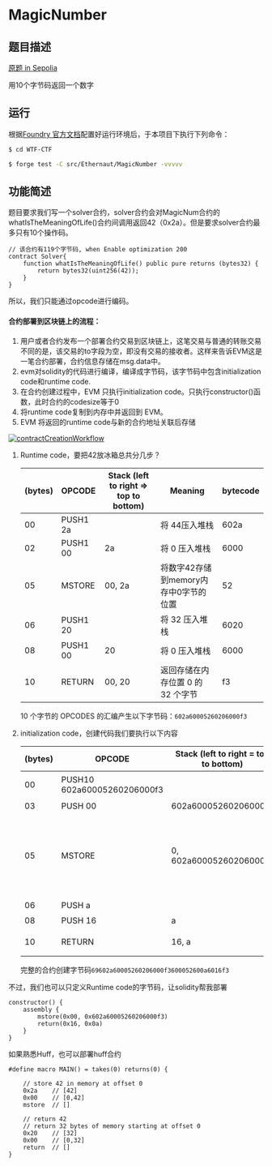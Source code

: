 # MagicNumber

## 题目描述

[原题 in Sepolia](https://ethernaut.openzeppelin.com/level/0x2132C7bc11De7A90B87375f282d36100a29f97a9)

用10个字节码返回一个数字

## 运行

根据[Foundry 官方文档](https://getfoundry.sh/)配置好运行环境后，于本项目下执行下列命令：

```sh
$ cd WTF-CTF

$ forge test -C src/Ethernaut/MagicNumber -vvvvv
```

## 功能简述

题目要求我们写一个solver合约，solver合约会对MagicNum合约的whatIsTheMeaningOfLife()合约间调用返回42（0x2a）。但是要求solver合约最多只有10个操作码。

```solidity
// 该合约有119个字节码, when Enable optimization 200
contract Solver{
    function whatIsTheMeaningOfLife() public pure returns (bytes32) {
        return bytes32(uint256(42));
    }
}
```

所以，我们只能通过opcode进行编码。

#### 合约部署到区块链上的流程：

1. 用户或者合约发布一个部署合约交易到区块链上，这笔交易与普通的转账交易不同的是，该交易的to字段为空，即没有交易的接收者。这样来告诉EVM这是一笔合约部署，合约信息存储在msg.data中。
2. evm对solidity的代码进行编译，编译成字节码，该字节码中包含initialization code和runtime code.
3. 在合约创建过程中，EVM 只执行initialization code。只执行constructor()函数，此时合约的codesize等于0
4. 将runtime code复制到内存中并返回到 EVM。
5. EVM 将返回的runtime code与新的合约地址关联后存储

[![contractCreationWorkflow](./image/contractCreationWorkflow.png)](https://github.com/Big-Aaron/ethernaut/blob/main/18.MagicNumber/contractCreationWorkflow.png)

1. Runtime code，要把42放冰箱总共分几步？

    | (bytes) | OPCODE   | Stack (left to right => top to bottom) | Meaning                               | bytecode |
    | ------- | :------- | -------------------------------------- | ------------------------------------- | -------- |
    | 00      | PUSH1 2a |                                        | 将 44压入堆栈                         | 602a     |
    | 02      | PUSH1 00 | 2a                                     | 将 0 压入堆栈                         | 6000     |
    | 05      | MSTORE   | 00, 2a                                 | 将数字42存储到memory内存中0字节的位置 | 52       |
    | 06      | PUSH1 20 |                                        | 将 32 压入堆栈                        | 6020     |
    | 08      | PUSH1 00 | 20                                     | 将 0 压入堆栈                         | 6000     |
    | 10      | RETURN   | 00, 20                                 | 返回存储在内存位置 0 的 32 个字节     | f3       |

     10 个字节的 OPCODES 的汇编产生以下字节码：`602a60005260206000f3`

2. initialization code，创建代码我们要执行以下内容

    | (bytes) | OPCODE                      | Stack (left to right = top to bottom) | Meaning                                                      | bytecode               |
    | ------- | --------------------------- | ------------------------------------- | ------------------------------------------------------------ | ---------------------- |
    | 00      | PUSH10 602a60005260206000f3 |                                       | 将 10 个字节的运行时字节码压入堆栈，                         | 69602a60005260206000f3 |
    | 03      | PUSH 00                     | 602a60005260206000f3                  | 将 0 压入堆栈                                                | 6000                   |
    | 05      | MSTORE                      | 0, 602a60005260206000f3               | 将10 个字节的运行时字节码到memory内存中0字节的位置，这将`602a60005260206000f3`在左侧填充 22 个零以形成 32 字节长的字节串。 | 52                     |
    | 06      | PUSH a                      |                                       | 将 10 压入堆栈                                               | 600a                   |
    | 08      | PUSH 16                     | a                                     | 将 22 压入堆栈                                               | 6016                   |
    | 10      | RETURN                      | 16, a                                 | 返回存储在内存位置 22 的 10 个字节                           | f3                     |

    完整的合约创建字节码`69602a60005260206000f3600052600a6016f3`



不过，我们也可以只定义Runtime code的字节码，让solidity帮我部署

```solidity
constructor() {
	assembly {
		mstore(0x00, 0x602a60005260206000f3)
		return(0x16, 0x0a)
	}
}
```

如果熟悉Huff，也可以部署huff合约

```solidity
#define macro MAIN() = takes(0) returns(0) {
    
    // store 42 in memory at offset 0
    0x2a    // [42]
    0x00    // [0,42]
    mstore  // []

    // return 42
    // return 32 bytes of memory starting at offset 0
    0x20    // [32]
    0x00    // [0,32]
    return  // []
}
```

